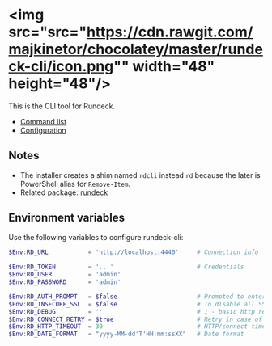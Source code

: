 # <img src="src="https://cdn.rawgit.com/majkinetor/chocolatey/master/rundeck-cli/icon.png"" width="48" height="48"/> [](https://chocolatey.org/packages/rundeck-cli)

This is the CLI tool for Rundeck.

- [Command list](https://rundeck.github.io/rundeck-cli/commands)
- [Configuration](https://rundeck.github.io/rundeck-cli/configuration)

## Notes

- The installer creates a shim named `rdcli` instead `rd` because the later is PowerShell alias for `Remove-Item`.
- Related package: [rundeck](https://chocolatey.org/packages/rundeck) 

## Environment variables

Use the following variables to configure rundeck-cli:
 
```powershell
$Env:RD_URL           = 'http://localhost:4440'     # Connection info
    
$Env:RD_TOKEN         = '...'                       # Credentials
$Env:RD_USER          = 'admin' 
$Env:RD_PASSWORD      = 'admin'                     

$Env:RD_AUTH_PROMPT   = $false                      # Prompted to enter a username/password or token if not defined
$Env:RD_INSECURE_SSL  = $false                      # To disable all SSL certificate checks, and hostname verifications
$Env:RD_DEBUG         = ''                          # 1 - basic http request debug; 2 -http headers; 3 - http body
$Env:RD_CONNECT_RETRY = $true                       # Retry in case of recoverable connection issue (e.g. failure to connect)
$Env:RD_HTTP_TIMEOUT  = 30                          # HTTP/connect timeout
$Env:RD_DATE_FORMAT   = "yyyy-MM-dd'T'HH:mm:ssXX"   # Date format
```